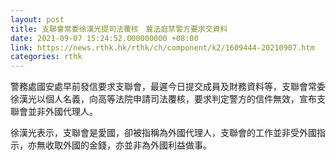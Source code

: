 ```yaml
---
layout: post
title: 支聯會常委徐漢光提司法覆核　冀法庭禁警方要求交資料
date: 2021-09-07 15:24:52.000000000 +08:00
link: https://news.rthk.hk/rthk/ch/component/k2/1609444-20210907.htm
categories: rthk
---
```


警務處國安處早前發信要求支聯會，最遲今日提交成員及財務資料等，支聯會常委徐漢光以個人名義，向高等法院申請司法覆核，要求判定警方的信件無效，宣布支聯會並非外國代理人。

徐漢光表示，支聯會是愛國，卻被指稱為外國代理人，支聯會的工作並非受外國指示，亦無收取外國的金錢，亦並非為外國利益做事。
